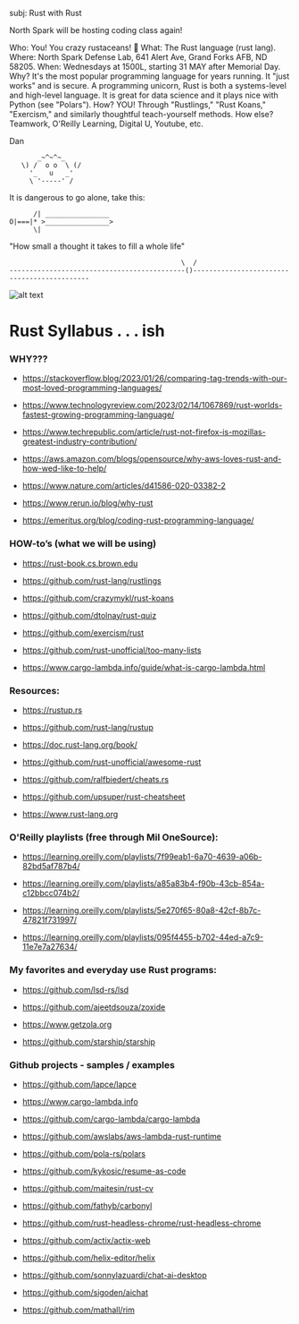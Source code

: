 subj: Rust with Rust

North Spark will be hosting coding class again!

Who: You!  You crazy rustaceans! 🦀
What: The Rust language (rust lang).
Where:  North Spark Defense Lab, 641 Alert Ave, Grand Forks AFB, ND 58205.
When: Wednesdays at 1500L, starting 31 MAY after Memorial Day.
Why?  It's the most popular programming language for years running.  It "just works" and is secure. A programming unicorn, Rust is both a systems-level and high-level language.  It is great for data science and it plays nice with Python (see "Polars"). 
How?  YOU!  Through "Rustlings," "Rust Koans," "Exercism," and similarly thoughtful teach-yourself methods. 
How else?  Teamwork, O'Reilly Learning, Digital U, Youtube, etc. 

Dan
```
       _~^~^~_
   \) /  o o  \ (/
     '_   u   _'
     \ '-----' /
```
It is dangerous to go alone, take this:
```
      /| ________________
O|===|* >________________>
      \|
```
"How small a thought it takes to fill a whole life"
```
                                           \  /       
--------------------------------------------()--------------------------------------------
```

![alt text]([https://github.com/trustdan/north/raw/main/Rust-Programming-w-Nor-Spark.tiff](https://github.com/trustdan/north/blob/main/Rust-Programming-w-Nor-Spark.tiff))

# Rust Syllabus . . . ish

### WHY???

- https://stackoverflow.blog/2023/01/26/comparing-tag-trends-with-our-most-loved-programming-languages/ 

- https://www.technologyreview.com/2023/02/14/1067869/rust-worlds-fastest-growing-programming-language/ 

- https://www.techrepublic.com/article/rust-not-firefox-is-mozillas-greatest-industry-contribution/

- https://aws.amazon.com/blogs/opensource/why-aws-loves-rust-and-how-wed-like-to-help/

- https://www.nature.com/articles/d41586-020-03382-2 

- https://www.rerun.io/blog/why-rust 

- https://emeritus.org/blog/coding-rust-programming-language/


### HOW-to’s (what we will be using)

- https://rust-book.cs.brown.edu 

- https://github.com/rust-lang/rustlings 

- https://github.com/crazymykl/rust-koans 

- https://github.com/dtolnay/rust-quiz 

- https://github.com/exercism/rust 

- https://github.com/rust-unofficial/too-many-lists 

- https://www.cargo-lambda.info/guide/what-is-cargo-lambda.html 


### **Resources:**

- https://rustup.rs 

- https://github.com/rust-lang/rustup 

- https://doc.rust-lang.org/book/ 

- https://github.com/rust-unofficial/awesome-rust 

- https://github.com/ralfbiedert/cheats.rs 

- https://github.com/upsuper/rust-cheatsheet 

- https://www.rust-lang.org 


### O'Reilly playlists (free through Mil OneSource):

- https://learning.oreilly.com/playlists/7f99eab1-6a70-4639-a06b-82bd5af787b4/

- https://learning.oreilly.com/playlists/a85a83b4-f90b-43cb-854a-c12bbcc074b2/

- https://learning.oreilly.com/playlists/5e270f65-80a8-42cf-8b7c-47821f731997/

- https://learning.oreilly.com/playlists/095f4455-b702-44ed-a7c9-11e7e7a27634/


### My favorites and everyday use Rust programs:

- https://github.com/lsd-rs/lsd 

- https://github.com/ajeetdsouza/zoxide 

- https://www.getzola.org 

- https://github.com/starship/starship 


### Github projects - samples / examples

- https://github.com/lapce/lapce 

- https://www.cargo-lambda.info

- https://github.com/cargo-lambda/cargo-lambda 

- https://github.com/awslabs/aws-lambda-rust-runtime 

- https://github.com/pola-rs/polars 

- https://github.com/kykosic/resume-as-code 

- https://github.com/maitesin/rust-cv 

- https://github.com/fathyb/carbonyl 

- https://github.com/rust-headless-chrome/rust-headless-chrome 

- https://github.com/actix/actix-web 

- https://github.com/helix-editor/helix

- https://github.com/sonnylazuardi/chat-ai-desktop 

- https://github.com/sigoden/aichat 

- https://github.com/mathall/rim 

